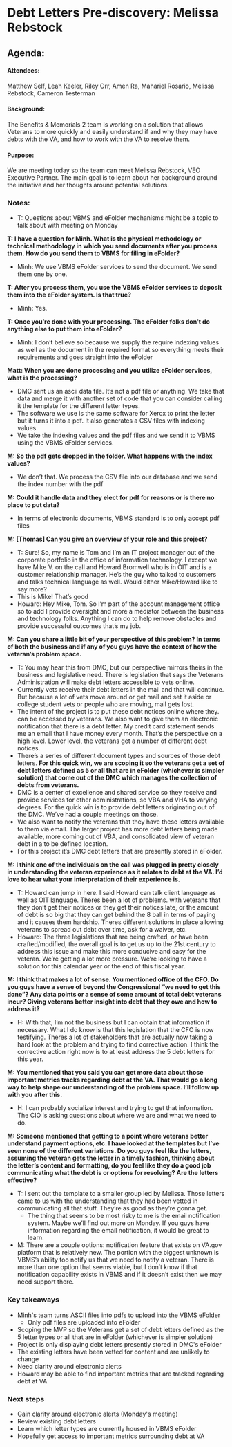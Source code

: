 # Debt Letters Pre-discovery: Melissa Rebstock
## Agenda:

#### Attendees: 
Matthew Self, Leah Keeler, Riley Orr, Amen Ra, Mahariel Rosario, Melissa Rebstock, Cameron Testerman

#### Background:
The Benefits & Memorials 2 team is working on a solution that allows Veterans to more quickly and easily understand if and why they may have debts with the VA, and how to work with the VA to resolve them. 

#### Purpose:
We are meeting today so the team can meet Melissa Rebstock, VEO Executive Partner. The main goal is to learn about her background around the initiative and her thoughts around potential solutions. 

### Notes: 

- T: Questions about VBMS and eFolder mechanisms might be a topic to talk about with meeting on Monday

**T: I have a question for Minh. What is the physical methodology or technical methodology in which you send documents after you process them. How do you send them to VBMS for filing in eFolder?**<br>
- Minh: We use VBMS eFolder services to send the document. We send them one by one.<br>
    
**T: After you process them, you use the VBMS eFolder services to deposit them into the eFolder system. Is that true?**<br>
- Minh: Yes.<br>
    
**T: Once you’re done with your processing. The eFolder folks don’t do anything else to put them into eFolder?**<br>
- Minh: I don’t believe so because we supply the require indexing values as well as the document in the required format so everything meets their requirements and goes straight into the eFolder <br>

**Matt: When you are done processing and you utilize eFolder services, what is the processing?**<br>
- DMC sent us an ascii data file. It’s not a pdf file or anything. We take that data and merge it with another set of code that you can consider calling it the template for the different letter types. 
- The software we use is the same software for Xerox to print the letter but it turns it into a pdf. It also generates a CSV files with indexing values. 
- We take the indexing values and the pdf files and we send it to VBMS using the VBMS eFolder services. <br>

**M: So the pdf gets dropped in the folder. What happens with the index values?**<br>
- We don’t that. We process the CSV file into our database and we send the index number with the pdf<br>
    
**M: Could it handle data and they elect for pdf for reasons or is there no place to put data?**<br>
- In terms of electronic documents, VBMS standard is to only accept pdf files<br>
    
**M: [Thomas] Can you give an overview of your role and this project?**<br>
- T: Sure! So, my name is Tom and I’m an IT project manager out of the corporate portfolio in the office of information technology. I except we have Mike V. on the call and Howard Bromwell who is in OIT and is a customer relationship manager. He’s the guy who talked to customers and talks technical language as well. Would either Mike/Howard like to say more?
- This is Mike! That’s good
- Howard: Hey Mike, Tom. So I’m part of the account management office so to add I provide oversight and more a mediator between the business and technology folks. Anything I can do to help remove obstacles and provide successful outcomes that’s my job. <br>
    
**M: Can you share a little bit of your perspective of this problem? In terms of both the business and if any of you guys have the context of how the veteran’s problem space.**<br>
- T: You may hear this from DMC, but our perspective mirrors theirs in the business and legislative need. There is legislation that says the Veterans Administration will make debt letters accessible to vets online. 
- Currently vets receive their debt letters in the mail and that will continue. But because a lot of vets move around or get mail and set it aside or college student vets or people who are moving, mail gets lost. 
- The intent of the project is to put these debt notices online where they. can be accessed by veterans. We also want to give them an electronic notification that there is a debt letter. My credit card statement sends me an email that I have money every month. That’s the perspective on a high level. Lower level, the veterans get a number of different debt notices. 
- There’s a series of different document types and sources of those debt letters. **For this quick win, we are scoping it so the veterans get a set of debt letters defined as 5 or all that are in eFolder (whichever is simpler solution) that come out of the DMC which manages the collection of debts from veterans.**
- DMC is a center of excellence and shared service so they receive and provide services for other administrations, so VBA and VHA to varying degrees. For the quick win is to provide debt letters originating out of the DMC. We’ve had a couple meetings on those. 
- We also want to notify the veterans that they have these letters available to them via email. The larger project has more debt letters being made available, more coming out of VBA, and consolidated view of veteran debt in a to be defined location. 
- For this project it’s DMC debt letters that are presently stored in eFolder.<br>
    
**M: I think one of the individuals on the call was plugged in pretty closely in understanding the veteran experience as it relates to debt at the VA. I’d love to hear what your interpretation of their experience is.**<br>
- T: Howard can jump in here. I said Howard can talk client language as well as OIT language. Theres been a lot of problems. with veterans that they don’t get their notices or they get their notices late, or the amount of debt is so big that they can get behind the 8 ball in terms of paying and it causes them hardship. Theres different solutions in place allowing veterans to spread out debt over time, ask for a waiver, etc. 
- Howard: The three legislations that are being crafted, or have been crafted/modified, the overall goal is to get us up to the 21st century to address this issue and make this more conducive and easy for the veteran. We’re getting a lot more pressure. We’re looking to have a solution for this calendar year or the end of this fiscal year. <br>
    
**M: I think that makes a lot of sense. You mentioned office of the CFO. Do you guys have a sense of beyond the Congressional “we need to get this done”? Any data points or a sense of some amount of total debt veterans incur? Giving veterans better insight into debt that they owe and how to address it?**<br>
- H: With that, I’m not the business but I can obtain that information if necessary. What I do know is that this legislation that the CFO is now testifying. Theres a lot of stakeholders that are actually now taking a hard look at the problem and trying to find corrective action. I think the corrective action right now is to at least address the 5 debt letters for this year. <br>

**M: You mentioned that you said you can get more data about those important metrics tracks regarding debt at the VA. That would go a long way to help shape our understanding of the problem space. I’ll follow up with you after this.**<br>
- H: I can probably socialize interest and trying to get that information. The CIO is asking questions about where we are and what we need to do. <br>
    
**M: Someone mentioned that getting to a point where veterans better understand payment options, etc. I have looked at the templates but I’ve seen none of the different variations. Do you guys feel like the letters, assuming the veteran gets the letter in a timely fashion, thinking about the letter’s content and formatting, do you feel like they do a good job communicating what the debt is or options for resolving? Are the letters effective?**<br>
- T: I sent out the template to a smaller group led by Melissa. Those letters came to us with the understanding that they had been vetted in communicating all that stuff. They’re as good as they’re gonna get.
    - The thing that seems to be most risky to me is the email notification system. Maybe we’ll find out more on Monday. If you guys have information regarding the email notification, it would be great to learn. <br>
- M: There are a couple options: notification feature that exists on VA.gov platform that is relatively new. The portion with the biggest unknown is VBMS’s ability too notify us that we need to notify a veteran. There is more than one option that seems viable, but I don’t know if that notification capability exists in VBMS and if it doesn’t exist then we may need support there. 
    
### Key takeaways 
- Minh's team turns ASCII files into pdfs to upload into the VBMS eFolder
  - Only pdf files are uploaded into eFolder 
- Scoping the MVP so the Veterans get a set of debt letters defined as the 5 letter types or all that are in eFolder (whichever is simpler solution)
- Project is only displaying debt letters presently stored in DMC's eFolder
- The existing letters have been vetted for content and are unlikely to change 
- Need clarity around electronic alerts 
- Howard may be able to find important metrics that are tracked regarding debt at VA 

### Next steps 
- Gain clarity around electronic alerts (Monday's meeting)
- Review existing debt letters 
- Learn which letter types are currently housed in VBMS eFolder 
- Hopefully get access to important metrics surrounding debt at VA 
